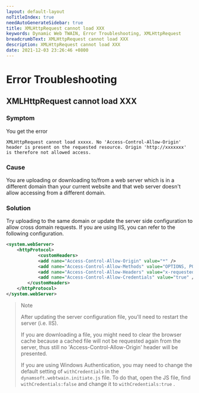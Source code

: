 ```yaml
---
layout: default-layout
noTitleIndex: true
needAutoGenerateSidebar: true
title: XMLHttpRequest cannot load XXX
keywords: Dynamic Web TWAIN, Error Troubleshooting, XMLHttpRequest
breadcrumbText: XMLHttpRequest cannot load XXX
description: XMLHttpRequest cannot load XXX
date: 2021-12-03 23:26:46 +0800
---
```


# Error Troubleshooting

## XMLHttpRequest cannot load XXX

### Symptom

You get the error

```shell
XMLHttpRequest cannot load xxxxx. No 'Access-Control-Allow-Origin' header is present on the requested resource. Origin 'http://xxxxxxx' is therefore not allowed access.
```

### Cause

You are uploading or downloading to/from a web server which is in a different domain than your current website and that web server doesn't allow accessing from a different domain.

### Solution

Try uploading to the same domain or update the server side configuration to allow cross domain requests. If you are using IIS, you can refer to the following configuration.

```xml
<system.webServer>
    <httpProtocol>
            <customHeaders>
            <add name="Access-Control-Allow-Origin" value="*" />
            <add name="Access-Control-Allow-Methods" value="OPTIONS, POST, GET, PUT" />
            <add name="Access-Control-Allow-Headers" value="x-requested-with" />
            <add name="Access-Control-Allow-Credentials" value="true" />
        </customHeaders>
    </httpProtocol>
</system.webServer>
```

> Note
>
> After updating the server configuration file, you'll need to restart the server (i.e. IIS).
>
> If you are downloading a file, you might need to clear the browser cache because a cached file will not be requested again from the server, thus still no 'Access-Control-Allow-Origin' header will be presented.
>
> If you are using Windows Authentication, you may need to change the default setting of `withCredentials` in the `dynamsoft.webtwain.initiate.js` file. To do that, open the JS file, find `withCredentials:false` and change it to `withCredentials:true` .
